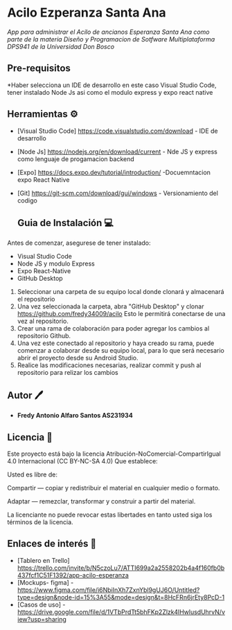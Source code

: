 # Acilo Ezperanza Santa Ana
 _App para administrar el Acilo de ancianos Esperanza Santa Ana como parte de la materia Diseño y Programacion de Sotfware Multiplataforma DPS941 de la Universidad Don Bosco_

## Pre-requisitos
*Haber selecciona un IDE de desarrollo en este caso Visual Studio Code, tener instalado Node Js asi como el modulo express y expo react native 

## Herramientas ⚙
* [Visual Studio Code] https://code.visualstudio.com/download - IDE de desarrollo
* [Node Js] https://nodejs.org/en/download/current - Nde JS y express como lenguaje de progamacion backend
* [Expo] https://docs.expo.dev/tutorial/introduction/ -Docuemntacion expo React Native
* [Git] https://git-scm.com/download/gui/windows - Versionamiento del codigo

  ## Guia de Instalación 💻

Antes de comenzar, asegurese de tener instalado:

* Visual Studio Code
* Node JS y modulo Express
* Expo React-Native
* GitHub Desktop

1. Seleccionar una carpeta de su equipo local donde clonará y almacenará el repositorio
2. Una vez seleccionada la carpeta, abra "GitHub Desktop" y clonar https://github.com/fredy34009/acilo Esto le permitirá conectarse de una vez al repositorio.
3. Crear una rama de colaboración para poder agregar los cambios al repositorio Github.
4. Una vez este conectado al repositorio y haya creado su rama, puede comenzar a colaborar desde su equipo local, para lo que será necesario abrir el proyecto desde su Android Studio.
5. Realice las modificaciones necesarias, realizar commit y push al repositorio para relizar los cambios

## Autor 🖊
* **Fredy Antonio Alfaro Santos AS231934**

## Licencia 📄

Este proyecto está bajo la licencia Atribución-NoComercial-CompartirIgual 4.0 Internacional (CC BY-NC-SA 4.0)
Que establece:

Usted es libre de:

Compartir — copiar y redistribuir el material en cualquier medio o formato.

Adaptar — remezclar, transformar y construir a partir del material.

La licenciante no puede revocar estas libertades en tanto usted siga los términos de la licencia.

## Enlaces de interés 🔗

* [Tablero en Trello] https://trello.com/invite/b/N5czoLu7/ATTI699a2a2558202b4a4f160fb0b437fcf1C51F1392/app-acilo-esperanza
* [Mockups- figma] - https://www.figma.com/file/i6NbiInXh7ZxnYbl9gUJ6O/Untitled?type=design&node-id=15%3A55&mode=design&t=8HcFRn6jrEty8PcD-1
* [Casos de uso] - https://drive.google.com/file/d/1VTbPrdTt5bhFKp2Zlzk4IHwlusdUhrvN/view?usp=sharing
